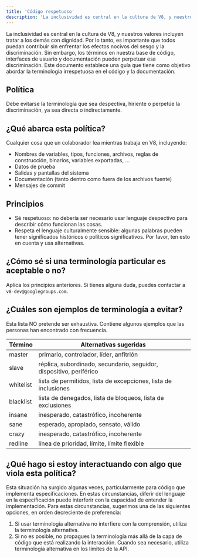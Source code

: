 ```yaml
---
title: 'Código respetuoso'
description: 'La inclusividad es central en la cultura de V8, y nuestros valores incluyen tratar a los demás con dignidad. Por lo tanto, es importante que todos puedan contribuir sin enfrentar los efectos nocivos del sesgo y la discriminación.'
---
```


La inclusividad es central en la cultura de V8, y nuestros valores incluyen tratar a los demás con dignidad. Por lo tanto, es importante que todos puedan contribuir sin enfrentar los efectos nocivos del sesgo y la discriminación. Sin embargo, los términos en nuestra base de código, interfaces de usuario y documentación pueden perpetuar esa discriminación. Este documento establece una guía que tiene como objetivo abordar la terminología irrespetuosa en el código y la documentación.

## Política

Debe evitarse la terminología que sea despectiva, hiriente o perpetúe la discriminación, ya sea directa o indirectamente.

## ¿Qué abarca esta política?

Cualquier cosa que un colaborador lea mientras trabaja en V8, incluyendo:

- Nombres de variables, tipos, funciones, archivos, reglas de construcción, binarios, variables exportadas, ...
- Datos de prueba
- Salidas y pantallas del sistema
- Documentación (tanto dentro como fuera de los archivos fuente)
- Mensajes de commit

## Principios

- Sé respetuoso: no debería ser necesario usar lenguaje despectivo para describir cómo funcionan las cosas.
- Respeta el lenguaje culturalmente sensible: algunas palabras pueden tener significados históricos o políticos significativos. Por favor, ten esto en cuenta y usa alternativas.

## ¿Cómo sé si una terminología particular es aceptable o no?

Aplica los principios anteriores. Si tienes alguna duda, puedes contactar a `v8-dev@googlegroups.com`.

## ¿Cuáles son ejemplos de terminología a evitar?

Esta lista NO pretende ser exhaustiva. Contiene algunos ejemplos que las personas han encontrado con frecuencia.


| Término      | Alternativas sugeridas                                        |
| ------------ | ------------------------------------------------------------ |
| master       | primario, controlador, líder, anfitrión                      |
| slave        | réplica, subordinado, secundario, seguidor, dispositivo, periférico |
| whitelist    | lista de permitidos, lista de excepciones, lista de inclusiones |
| blacklist    | lista de denegados, lista de bloqueos, lista de exclusiones |
| insane       | inesperado, catastrófico, incoherente                        |
| sane         | esperado, apropiado, sensato, válido                         |
| crazy        | inesperado, catastrófico, incoherente                        |
| redline      | línea de prioridad, límite, límite flexible                  |


## ¿Qué hago si estoy interactuando con algo que viola esta política?

Esta situación ha surgido algunas veces, particularmente para código que implementa especificaciones. En estas circunstancias, diferir del lenguaje en la especificación puede interferir con la capacidad de entender la implementación. Para estas circunstancias, sugerimos una de las siguientes opciones, en orden decreciente de preferencia:

1. Si usar terminología alternativa no interfiere con la comprensión, utiliza la terminología alternativa.
1. Si no es posible, no propagues la terminología más allá de la capa de código que está realizando la interacción. Cuando sea necesario, utiliza terminología alternativa en los límites de la API.
